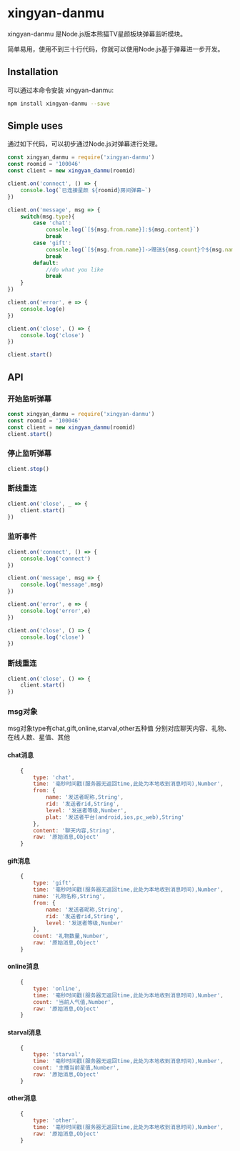 # xingyan-danmu

xingyan-danmu 是Node.js版本熊猫TV星颜板块弹幕监听模块。

简单易用，使用不到三十行代码，你就可以使用Node.js基于弹幕进一步开发。

## Installation

可以通过本命令安装 xingyan-danmu:

```bash
npm install xingyan-danmu --save
```

## Simple uses

通过如下代码，可以初步通过Node.js对弹幕进行处理。

```javascript
const xingyan_danmu = require('xingyan-danmu')
const roomid = '100046'
const client = new xingyan_danmu(roomid)

client.on('connect', () => {
    console.log(`已连接星颜 ${roomid}房间弹幕~`)
})

client.on('message', msg => {
    switch(msg.type){
        case 'chat':
            console.log(`[${msg.from.name}]:${msg.content}`)
            break
        case 'gift':
            console.log(`[${msg.from.name}]->赠送${msg.count}个${msg.name}`)
            break
        default:
            //do what you like
            break
    }
})

client.on('error', e => {
    console.log(e)
})

client.on('close', () => {
    console.log('close')
})

client.start()
```

## API

### 开始监听弹幕

```javascript
const xingyan_danmu = require('xingyan-danmu')
const roomid = '100046'
const client = new xingyan_danmu(roomid)
client.start()
```

### 停止监听弹幕

```javascript
client.stop()
```

### 断线重连

```javascript
client.on('close', _ => {
    client.start()
})
```

### 监听事件

```javascript
client.on('connect', () => {
    console.log('connect')
})

client.on('message', msg => {
    console.log('message',msg)
})

client.on('error', e => {
    console.log('error',e)
})

client.on('close', () => {
    console.log('close')
})
```

### 断线重连

```javascript
client.on('close', () => {
    client.start()
})
```

### msg对象

msg对象type有chat,gift,online,starval,other五种值
分别对应聊天内容、礼物、在线人数、星值、其他

#### chat消息
```javascript
    {
        type: 'chat',
        time: '毫秒时间戳(服务器无返回time,此处为本地收到消息时间),Number',
        from: {
            name: '发送者昵称,String',
            rid: '发送者rid,String',
            level: '发送者等级,Number',
            plat: '发送者平台(android,ios,pc_web),String'
        },
        content: '聊天内容,String',
        raw: '原始消息,Object'
    }
```

#### gift消息
```javascript
    {
        type: 'gift',
        time: '毫秒时间戳(服务器无返回time,此处为本地收到消息时间),Number',
        name: '礼物名称,String',
        from: {
            name: '发送者昵称,String',
            rid: '发送者rid,String',
            level: '发送者等级,Number'
        },
        count: '礼物数量,Number',
        raw: '原始消息,Object'
    }
```

#### online消息
```javascript
    {
        type: 'online',
        time: '毫秒时间戳(服务器无返回time,此处为本地收到消息时间),Number',
        count: '当前人气值,Number',
        raw: '原始消息,Object'
    }
```

#### starval消息
```javascript
    {
        type: 'starval',
        time: '毫秒时间戳(服务器无返回time,此处为本地收到消息时间),Number',
        count: '主播当前星值,Number',
        raw: '原始消息,Object'
    }
```

#### other消息
```javascript
    {
        type: 'other',
        time: '毫秒时间戳(服务器无返回time,此处为本地收到消息时间),Number',
        raw: '原始消息,Object'
    }
```